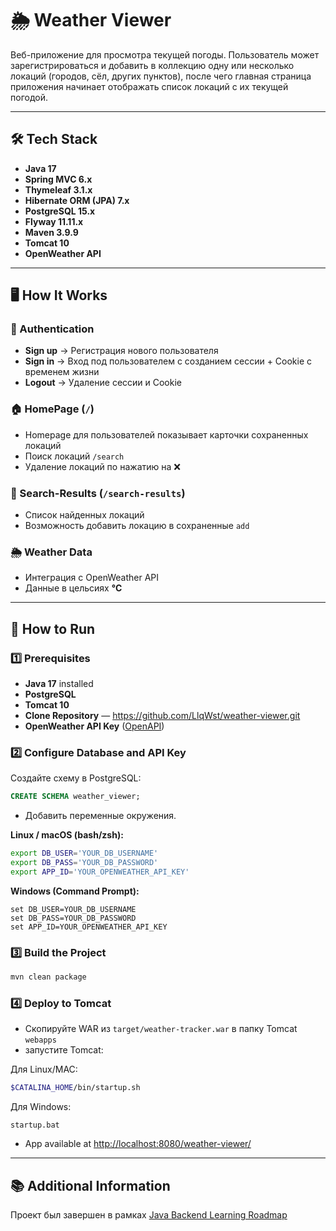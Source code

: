# 🌦️ Weather Viewer

Веб-приложение для просмотра текущей погоды. Пользователь может зарегистрироваться и добавить в коллекцию одну или несколько локаций (городов, сёл, других пунктов), после чего главная страница приложения начинает отображать список локаций с их текущей погодой.

---

## 🛠️ Tech Stack

- **Java 17**
- **Spring MVC 6.x**
- **Thymeleaf 3.1.x**
- **Hibernate ORM (JPA) 7.x**
- **PostgreSQL 15.x**
- **Flyway 11.11.x**
- **Maven 3.9.9**
- **Tomcat 10**
- **OpenWeather API**

---

## 🖥️ How It Works

### 🔑 Authentication
- **Sign up** → Регистрация нового пользователя
- **Sign in** → Вход под пользователем с созданием сессии + Cookie с временем жизни
- **Logout** → Удаление сессии и Cookie

### 🏠 HomePage (`/`)
- Homepage для пользователей показывает карточки сохраненных локаций
- Поиск локаций `/search`
- Удаление локаций по нажатию на ❌

### 🔎 Search-Results (`/search-results`)
- Список найденных локаций
- Возможность добавить локацию в сохраненные `add`

### 🌦️ Weather Data
- Интеграция с OpenWeather API
- Данные в цельсиях **°C**

---

## 🧰 How to Run

### 1️⃣ **Prerequisites**
- **Java 17** installed
- **PostgreSQL**
- **Tomcat 10**
- **Clone Repository** — https://github.com/LlqWst/weather-viewer.git
- **OpenWeather API Key** ([OpenAPI](https://openweathermap.org/api))

### 2️⃣ **Configure Database and API Key**
Создайте схему в PostgreSQL:
```sql
CREATE SCHEMA weather_viewer;
```
- Добавить переменные окружения.

**Linux / macOS (bash/zsh):**
```bash
export DB_USER='YOUR_DB_USERNAME'
export DB_PASS='YOUR_DB_PASSWORD'
export APP_ID='YOUR_OPENWEATHER_API_KEY'
```

**Windows (Command Prompt):**
```shell
set DB_USER=YOUR_DB_USERNAME
set DB_PASS=YOUR_DB_PASSWORD
set APP_ID=YOUR_OPENWEATHER_API_KEY
```

### 3️⃣ **Build the Project**
```bash
mvn clean package
```

### 4️⃣ **Deploy to Tomcat**
- Cкопируйте WAR из `target/weather-tracker.war` в папку Tomcat `webapps`
- запустите Tomcat:

Для Linux/MAC:
```bash
$CATALINA_HOME/bin/startup.sh
```
Для Windows:
```shell
startup.bat
```
- App available at [http://localhost:8080/weather-viewer/](http://localhost:8080/weather-viewer/)

---

## 📚 Additional Information
Проект был завершен в рамках [Java Backend Learning Roadmap](https://zhukovsd.github.io/java-backend-learning-course/projects/weather-viewer/)